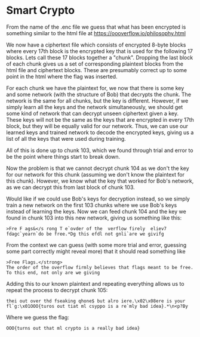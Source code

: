 
# Smart Crypto

From the name of the .enc file we guess that what has been encrypted is something similar to the html file at https://oooverflow.io/philosophy.html

We now have a ciphertext file which consists of encrypted 8-byte blocks where every 17th block is the encrypted key that is used for the following 17 blocks. Lets call these 17 blocks together a "chunk". Dropping the last block of each chunk gives us a set of corresponding plaintext blocks from the html file and ciphertext blocks. These are presumably correct up to some point in the html where the flag was inserted.

For each chunk we have the plaintext for, we now that there is some key and some network (with the structure of Bob) that decrypts the chunk. The network is the same for all chunks, but the key is different. However, if we simply learn all the keys and the network simultaneously, we should get some kind of network that can decrypt unseen ciphertext given a key. These keys will not be the same as the keys that are encrypted in every 17th block, but they will be equally valid for our network. Thus, we can use our learned keys and trained network to decode the encrypted keys, giving us a list of all the keys that were used during training. 

All of this is done up to chunk 103, which we found through trial and error to be the point where things start to break down.

Now the problem is that we cannot decrypt chunk 104 as we don't the key for our network for this chunk (assuming we don't know the plaintext for this chunk). However, we know what the key that worked for Bob's network, as we can decrypt this from last block of chunk 103.

Would like if we could use Bob's keys for decryption instead, so we simply train a new network on the first 103 chunks where we use Bob's keys instead of learning the keys. Now we can feed chunk 104 and the key we found in chunk 103 into this new network, giving us something like this:

```
>Fre F ags&</s rong T e`ovder of the  verflow firely  eliev7 fdagc`yearn`do be free.*Dg this efdl not gnli`are we givifg
```

From the context we can guess (with some more trial and error, guessing some part correctly might reveal more) that it should read something like

```
>Free Flags.</strong>
The order of the overflow firmly believes that flags meant to be free. To this end, not only are we giving
```

Adding this to our known plaintext and repeating everything allows us to repeat the process to decrypt chunk 105:

```
thei out over thd fseaking qhone$ but alro iere.\x02\x08ere is your fl`g:\x01OOO{turos out tiat ml csyppo is a re`mly bad idea}.*\n<p?By 
```

Where we guess the flag:

```
OOO{turns out that ml crypto is a really bad idea}
```
